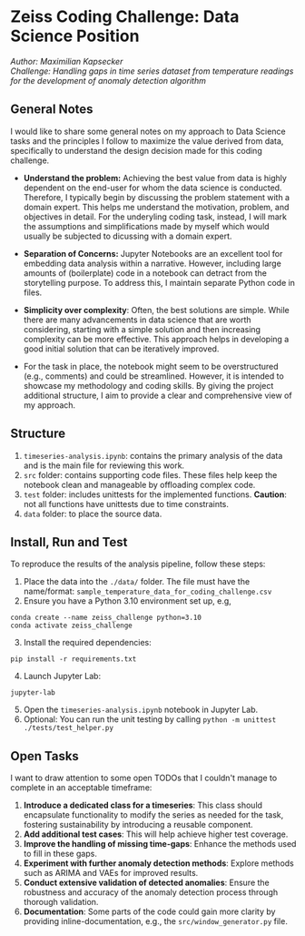 # Zeiss Coding Challenge: Data Science Position

_Author: Maximilian Kapsecker_ <br>
_Challenge: Handling gaps in time series dataset from temperature readings for the development of anomaly detection algorithm_

## General Notes

I would like to share some general notes on my approach to Data Science tasks and the principles I follow to maximize the value derived from data, specifically to understand the design decision made for this coding challenge.

- **Understand the problem:** Achieving the best value from data is highly dependent on the end-user for whom the data science is conducted. Therefore, I typically begin by discussing the problem statement with a domain expert. This helps me understand the motivation, problem, and objectives in detail. For the underyling coding task, instead, I will mark the assumptions and simplifications made by myself which would usually be subjected to dicussing with a domain expert.

- **Separation of Concerns:** Jupyter Notebooks are an excellent tool for embedding data analysis within a narrative. However, including large amounts of (boilerplate) code in a notebook can detract from the storytelling purpose. To address this, I maintain separate Python code in files.

- **Simplicity over complexity**: Often, the best solutions are simple. While there are many advancements in data science that are worth considering, starting with a simple solution and then increasing complexity can be more effective. This approach helps in developing a good initial solution that can be iteratively improved.

- For the task in place, the notebook might seem to be overstructured (e.g., comments) and could be streamlined. However, it is intended to showcase my methodology and coding skills. By giving the project additional structure, I aim to provide a clear and comprehensive view of my approach.


## Structure

1. ```timeseries-analysis.ipynb```: contains the primary analysis of the data and is the main file for reviewing this work.
2. ```src``` folder: contains supporting code files. These files help keep the notebook clean and manageable by offloading complex code.
3. ```test``` folder: includes unittests for the implemented functions. **Caution**: not all functions have unittests due to time constraints.
4. ```data``` folder: to place the source data.

## Install, Run and Test

To reproduce the results of the analysis pipeline, follow these steps:

1. Place the data into the ```./data/``` folder. The file must have the name/format: ```sample_temperature_data_for_coding_challenge.csv```
2. Ensure you have a Python 3.10 environment set up, e.g,
```
conda create --name zeiss_challenge python=3.10
conda activate zeiss_challenge
```
3. Install the required dependencies:
```
pip install -r requirements.txt
```
4. Launch Jupyter Lab:
```
jupyter-lab
```
5. Open the ```timeseries-analysis.ipynb``` notebook in Jupyter Lab.
6. Optional: You can run the unit testing by calling ```python -m unittest ./tests/test_helper.py```

## Open Tasks

I want to draw attention to some open TODOs that I couldn't manage to complete in an acceptable timeframe:

1. **Introduce a dedicated class for a timeseries**: This class should encapsulate functionality to modify the series as needed for the task, fostering sustainability by introducing a reusable component.
2. **Add additional test cases**: This will help achieve higher test coverage.
3. **Improve the handling of missing time-gaps**: Enhance the methods used to fill in these gaps.
4. **Experiment with further anomaly detection methods**: Explore methods such as ARIMA and VAEs for improved results.
5. **Conduct extensive validation of detected anomalies**: Ensure the robustness and accuracy of the anomaly detection process through thorough validation.
6. **Documentation**: Some parts of the code could gain more clarity by providing inline-documentation, e.g., the ```src/window_generator.py``` file.
